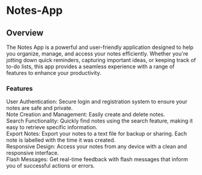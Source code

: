 # Notes-App  
## Overview
The Notes App is a powerful and user-friendly application designed to help you organize, manage, and access your notes efficiently. Whether you're jotting down quick reminders, capturing important ideas, or keeping track of to-do lists, this app provides a seamless experience with a range of features to enhance your productivity.

### Features  
User Authentication: Secure login and registration system to ensure your notes are safe and private.  
Note Creation and Management: Easily create and delete notes.   
Search Functionality: Quickly find notes using the search feature, making it easy to retrieve specific information.   
Export Notes: Export your notes to a text file for backup or sharing. Each note is labelled with the time it was created.   
Responsive Design: Access your notes from any device with a clean and responsive interface.   
Flash Messages: Get real-time feedback with flash messages that inform you of successful actions or errors.   
